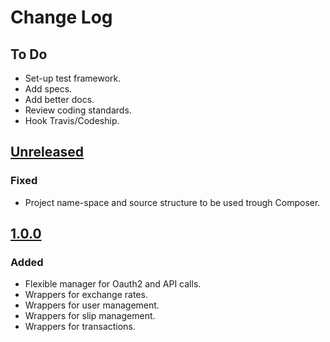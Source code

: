 
# Change Log

## To Do
- Set-up test framework.
- Add specs.
- Add better docs.
- Review coding standards.
- Hook Travis/Codeship.

## [Unreleased](unreleased)
### Fixed
- Project name-space and source structure to be used trough Composer.

## [1.0.0](1.0.0)
### Added
- Flexible manager for Oauth2 and API calls.
- Wrappers for exchange rates.
- Wrappers for user management.
- Wrappers for slip management.
- Wrappers for transactions.


[1.0.0]: https://github.com/coincovemx/ruby-api-client/tree/v1.0.0
